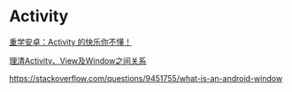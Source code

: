 # Activity

[重学安卓：Activity 的快乐你不懂！](https://juejin.cn/post/6844903849619095560)

[理清Activity、View及Window之间关系](https://blog.csdn.net/huachao1001/article/details/51866287)

https://stackoverflow.com/questions/9451755/what-is-an-android-window

